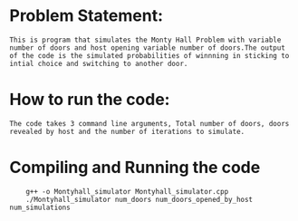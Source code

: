 # Problem Statement:
    This is program that simulates the Monty Hall Problem with variable number of doors and host opening variable number of doors.The output of the code is the simulated probabilities of winnning in sticking to intial choice and switching to another door.

# How to run the code:
    The code takes 3 command line arguments, Total number of doors, doors revealed by host and the number of iterations to simulate.

# Compiling and Running the code
```
    g++ -o Montyhall_simulator Montyhall_simulator.cpp
    ./Montyhall_simulator num_doors num_doors_opened_by_host num_simulations
